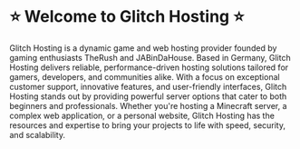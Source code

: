 # ⭐ Welcome to Glitch Hosting ⭐
Glitch Hosting is a dynamic game and web hosting provider founded by gaming enthusiasts TheRush and JABinDaHouse. Based in Germany, Glitch Hosting delivers reliable, performance-driven hosting solutions tailored for gamers, developers, and communities alike. With a focus on exceptional customer support, innovative features, and user-friendly interfaces, Glitch Hosting stands out by providing powerful server options that cater to both beginners and professionals. Whether you're hosting a Minecraft server, a complex web application, or a personal website, Glitch Hosting has the resources and expertise to bring your projects to life with speed, security, and scalability.
